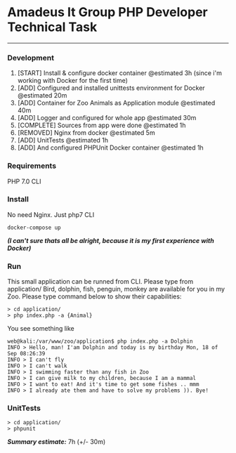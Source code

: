 # Amadeus It Group PHP Developer Technical Task
-----------------------------------------------

### Development
1. [START] Install & configure docker container @estimated 3h (since i'm working with Docker for the first time)
2. [ADD] Configured and installed unittests environment for Docker @estimated 20m
3. [ADD] Container for Zoo Animals as Application module @estimated 40m
4. [ADD] Logger and configured for whole app @estimated 30m
5. [COMPLETE] Sources from app were done @estimated 1h
6. [REMOVED] Nginx from docker @estimated 5m
7. [ADD] UnitTests @estimated 1h
8. [ADD] And configured PHPUnit Docker container @estimated 1h

### Requirements
PHP 7.0 CLI

### Install
No need Nginx. Just php7 CLI

```
docker-compose up
```

***(I can't sure thats all be alright, because it is my first experience with Docker)***

### Run
This small application can be runned from CLI. Please type from application/
Bird, dolphin, fish, penguin, monkey are available for you in my Zoo. 
Please type command below to show their capabilities: 

```
> cd application/
> php index.php -a {Animal}
```

You see something like 
```
web@kali:/var/www/zoo/application$ php index.php -a Dolphin
INFO > Hello, man! I'am Dolphin and today is my birthday Mon, 18 of Sep 08:26:39
INFO > I can't fly
INFO > I can't walk
INFO > I swimming faster than any fish in Zoo
INFO > I can give milk to my children, because I am a mammal
INFO > I want to eat! And it's time to get some fishes .. mmm
INFO > I already ate them and have to solve my problems )). Bye!

```

### UnitTests
```
> cd application/
> phpunit

```

***Summary estimate:*** 7h (+/- 30m)
